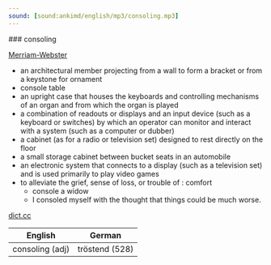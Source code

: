 ```yaml
---
sound: [sound:ankimd/english/mp3/consoling.mp3]
---
```


\### consoling

[Merriam-Webster](https://www.merriam-webster.com/dictionary/consoling)

- an architectural member projecting from a wall to form a bracket or from a keystone for ornament
- console table
- an upright case that houses the keyboards and controlling mechanisms of an organ and from which the organ is played
- a combination of readouts or displays and an input device (such as a keyboard or switches) by which an operator can monitor and interact with a system (such as a computer or dubber)
- a cabinet (as for a radio or television set) designed to rest directly on the floor
- a small storage cabinet between bucket seats in an automobile
- an electronic system that connects to a display (such as a television set) and is used primarily to play video games
- to alleviate the grief, sense of loss, or trouble of : comfort
    - console a widow
    - I consoled myself with the thought that things could be much worse.

[dict.cc](https://www.dict.cc/consoling)

| English        | German       |
| -------------- | ------------ |
| consoling (adj) | tröstend (528) |
